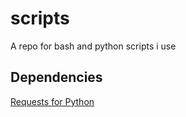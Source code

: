 # scripts

A repo for bash and python scripts i use

## Dependencies

[Requests for Python](https://www.archlinux.org/packages/extra/any/python-requests/)
